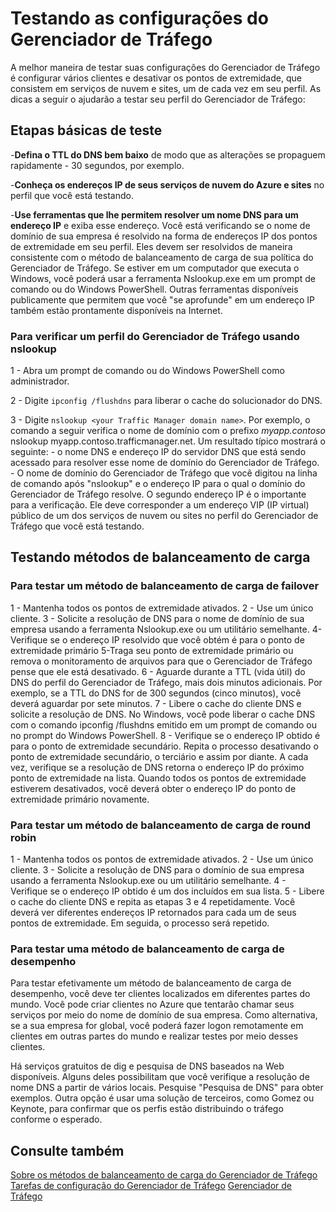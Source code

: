 <properties
   pageTitle="Testando as configurações do Gerenciador de Tráfego"
   description="Este artigo o ajudará a testar as configurações do Gerenciador de Tráfego."
   services="traffic-manager"
   documentationCenter="na"
   authors="joaoma"
   manager="adinah"
   editor="tysonn" />
<tags 
   ms.service="traffic-manager"
   ms.devlang="na"
   ms.topic="article"
   ms.tgt_pltfrm="na"
   ms.workload="infrastructure-services"
   ms.date="05/27/2015"
   ms.author="joaoma;cherylmc" />

# Testando as configurações do Gerenciador de Tráfego

A melhor maneira de testar suas configurações do Gerenciador de Tráfego é configurar vários clientes e desativar os pontos de extremidade, que consistem em serviços de nuvem e sites, um de cada vez em seu perfil. As dicas a seguir o ajudarão a testar seu perfil do Gerenciador de Tráfego:

## Etapas básicas de teste

-**Defina o TTL do DNS bem baixo** de modo que as alterações se propaguem rapidamente - 30 segundos, por exemplo.

-**Conheça os endereços IP de seus serviços de nuvem do Azure e sites** no perfil que você está testando.

-**Use ferramentas que lhe permitem resolver um nome DNS para um endereço IP** e exiba esse endereço. Você está verificando se o nome de domínio de sua empresa é resolvido na forma de endereços IP dos pontos de extremidade em seu perfil. Eles devem ser resolvidos de maneira consistente com o método de balanceamento de carga de sua política do Gerenciador de Tráfego. Se estiver em um computador que executa o Windows, você poderá usar a ferramenta Nslookup.exe em um prompt de comando ou do Windows PowerShell. Outras ferramentas disponíveis publicamente que permitem que você "se aprofunde" em um endereço IP também estão prontamente disponíveis na Internet.

### Para verificar um perfil do Gerenciador de Tráfego usando nslookup

1 - Abra um prompt de comando ou do Windows PowerShell como administrador.

2 - Digite `ipconfig /flushdns` para liberar o cache do solucionador do DNS.

3 - Digite `nslookup <your Traffic Manager domain name>`. Por exemplo, o comando a seguir verifica o nome de domínio com o prefixo *myapp.contoso* nslookup myapp.contoso.trafficmanager.net. Um resultado típico mostrará o seguinte: - o nome DNS e endereço IP do servidor DNS que está sendo acessado para resolver esse nome de domínio do Gerenciador de Tráfego. - O nome de domínio do Gerenciador de Tráfego que você digitou na linha de comando após "nslookup" e o endereço IP para o qual o domínio do Gerenciador de Tráfego resolve. O segundo endereço IP é o importante para a verificação. Ele deve corresponder a um endereço VIP (IP virtual) público de um dos serviços de nuvem ou sites no perfil do Gerenciador de Tráfego que você está testando.

## Testando métodos de balanceamento de carga


### Para testar um método de balanceamento de carga de failover

1 - Mantenha todos os pontos de extremidade ativados. 2 - Use um único cliente. 3 - Solicite a resolução de DNS para o nome de domínio de sua empresa usando a ferramenta Nslookup.exe ou um utilitário semelhante. 4-Verifique se o endereço IP resolvido que você obtém é para o ponto de extremidade primário 5-Traga seu ponto de extremidade primário ou remova o monitoramento de arquivos para que o Gerenciador de Tráfego pense que ele está desativado. 6 - Aguarde durante a TTL (vida útil) do DNS do perfil do Gerenciador de Tráfego, mais dois minutos adicionais. Por exemplo, se a TTL do DNS for de 300 segundos (cinco minutos), você deverá aguardar por sete minutos. 7 - Libere o cache do cliente DNS e solicite a resolução de DNS. No Windows, você pode liberar o cache DNS com o comando ipconfig /flushdns emitido em um prompt de comando ou no prompt do Windows PowerShell. 8 - Verifique se o endereço IP obtido é para o ponto de extremidade secundário. Repita o processo desativando o ponto de extremidade secundário, o terciário e assim por diante. A cada vez, verifique se a resolução de DNS retorna o endereço IP do próximo ponto de extremidade na lista. Quando todos os pontos de extremidade estiverem desativados, você deverá obter o endereço IP do ponto de extremidade primário novamente.

### Para testar um método de balanceamento de carga de round robin

1 - Mantenha todos os pontos de extremidade ativados. 2 - Use um único cliente. 3 - Solicite a resolução de DNS para o domínio de sua empresa usando a ferramenta Nslookup.exe ou um utilitário semelhante. 4 - Verifique se o endereço IP obtido é um dos incluídos em sua lista. 5 - Libere o cache do cliente DNS e repita as etapas 3 e 4 repetidamente. Você deverá ver diferentes endereços IP retornados para cada um de seus pontos de extremidade. Em seguida, o processo será repetido.

### Para testar uma método de balanceamento de carga de desempenho

Para testar efetivamente um método de balanceamento de carga de desempenho, você deve ter clientes localizados em diferentes partes do mundo. Você pode criar clientes no Azure que tentarão chamar seus serviços por meio do nome de domínio de sua empresa. Como alternativa, se a sua empresa for global, você poderá fazer logon remotamente em clientes em outras partes do mundo e realizar testes por meio desses clientes.

Há serviços gratuitos de dig e pesquisa de DNS baseados na Web disponíveis. Alguns deles possibilitam que você verifique a resolução de nome DNS a partir de vários locais. Pesquise "Pesquisa de DNS" para obter exemplos. Outra opção é usar uma solução de terceiros, como Gomez ou Keynote, para confirmar que os perfis estão distribuindo o tráfego conforme o esperado.

## Consulte também

[Sobre os métodos de balanceamento de carga do Gerenciador de Tráfego](../about-traffic-manager-balancing-methods.md) [Tarefas de configuração do Gerenciador de Tráfego](https://msdn.microsoft.com/library/azure/hh744830.aspx) [Gerenciador de Tráfego](../traffic-manager.md)
 

<!---HONumber=July15_HO4-->